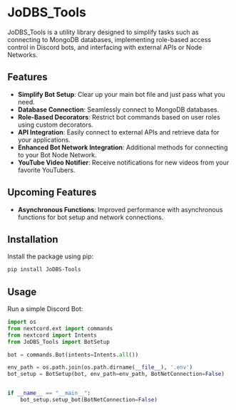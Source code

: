 # JoDBS_Tools

JoDBS_Tools is a utility library designed to simplify tasks such as connecting to MongoDB databases, implementing role-based access control in Discord bots, and interfacing with external APIs or Node Networks.

## Features

- **Simplify Bot Setup**: Clear up your main bot file and just pass what you need.
- **Database Connection**: Seamlessly connect to MongoDB databases.
- **Role-Based Decorators**: Restrict bot commands based on user roles using custom decorators.
- **API Integration**: Easily connect to external APIs and retrieve data for your applications.
- **Enhanced Bot Network Integration**: Additional methods for connecting to your Bot Node Network.
- **YouTube Video Notifier**: Receive notifications for new videos from your favorite YouTubers.

## Upcoming Features

- **Asynchronous Functions**: Improved performance with asynchronous functions for bot setup and network connections.

## Installation

Install the package using pip:

```sh
pip install JoDBS-Tools
```

## Usage

Run a simple Discord Bot:

```python
import os
from nextcord.ext import commands
from nextcord import Intents
from JoDBS_Tools import BotSetup

bot = commands.Bot(intents=Intents.all())

env_path = os.path.join(os.path.dirname(__file__), '.env')
bot_setup = BotSetup(bot, env_path=env_path, BotNetConnection=False)


if __name__ == "__main__":
    bot_setup.setup_bot(BotNetConnection=False)
```